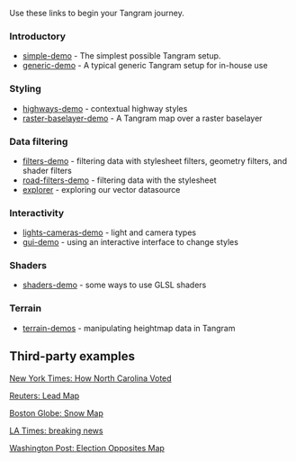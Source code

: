 Use these links to begin your Tangram journey.

### Introductory 

- [simple-demo](https://github.com/tangrams/simple-demo) - The simplest possible Tangram setup.
- [generic-demo](https://github.com/tangrams/generic-demo) - A typical generic Tangram setup for in-house use

### Styling
- [highways-demo](https://github.com/tangrams/highways-demo) - contextual highway styles
- [raster-baselayer-demo](https://github.com/tangrams/raster-baselayer-demo) - A Tangram map over a raster baselayer

### Data filtering
- [filters-demo](https://github.com/tangrams/filters-demo) - filtering data with stylesheet filters, geometry filters, and shader filters
- [road-filters-demo](https://github.com/tangrams/road-filters-demo) - filtering data with the stylesheet
- [explorer](https://github.com/tangrams/explorer) - exploring our vector datasource

### Interactivity
- [lights-cameras-demo](https://github.com/tangrams/lights-cameras-demo) - light and camera types
- [gui-demo](https://github.com/tangrams/gui-demo) - using an interactive interface to change styles

### Shaders
- [shaders-demo](https://github.com/tangrams/shaders-demo) - some ways to use GLSL shaders

### Terrain 
- [terrain-demos](https://github.com/tangrams/terrain-demos) - manipulating heightmap data in Tangram

## Third-party examples

[New York Times: How North Carolina Voted](https://www.nytimes.com/interactive/2016/11/08/us/elections/north-carolina-presidential-election-precinct-maps.html)

[Reuters: Lead Map](http://reut.rs/2hZEBIS)

[Boston Globe: Snow Map](https://apps.bostonglobe.com/metro/graphics/2016/12/snow-totals/)

[LA Times: breaking news](https://twitter.com/latimes/status/812120574713614336)

[Washington Post: Election Opposites Map](https://www.washingtonpost.com/news/the-fix/wp/2016/11/15/bringing-america-together-find-the-closest-place-that-voted-the-opposite-of-where-you-live/)
